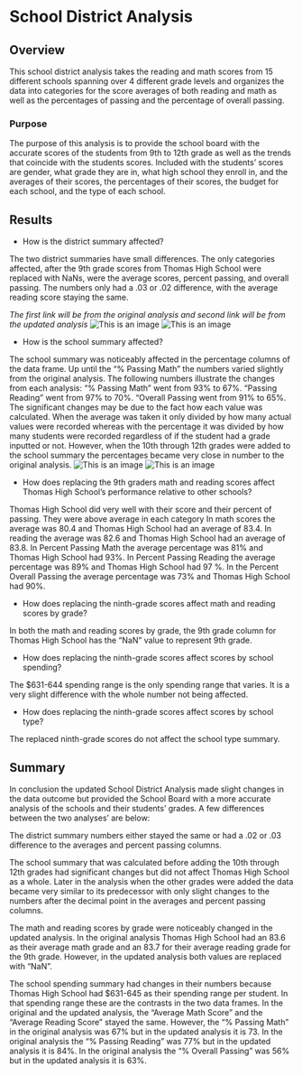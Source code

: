 # School District Analysis

## Overview
This school district analysis takes the reading and math scores from 15 different schools spanning over 4 different grade levels and organizes the data into categories for the score averages of both reading and math as well as the percentages of passing and the percentage of overall passing.

### Purpose
The purpose of this analysis is to provide the school board with the accurate scores of the students from 9th to 12th grade as well as the trends that coincide with the students scores. Included with the students’ scores are gender, what grade they are in, what high school they enroll in, and the averages of their scores, the percentages of their scores, the budget for each school, and the type of each school. 


## Results


- How is the district summary affected?

The two district summaries have small differences. The only categories affected, after the 9th grade scores from Thomas High School were replaced with NaNs, were the average scores, percent passing, and overall passing. The numbers only had a .03 or .02 difference, with the average reading score staying the same. 

*The first link will be from the original analysis and second link will be from the updated analysis*
![This is an image](https://github.com/lilydarby8/School_District_Analysis/issues/1#issuecomment-1179657024)
![This is an image](https://github.com/lilydarby8/School_District_Analysis/issues/1#issuecomment-1179657082)


 
- How is the school summary affected?

The school summary was noticeably affected in the percentage columns of the data frame. Up until the “% Passing Math” the numbers varied slightly from the original analysis. The following numbers illustrate the changes from each analysis:
“% Passing Math” went from 93% to 67%.
“Passing Reading” went from 97% to 70%.
“Overall Passing went from 91% to 65%.
The significant changes may be due to the fact how each value was calculated. When the average was taken it only divided by how many actual values were recorded whereas with the percentage it was divided by how many students were recorded regardless of if the student had a grade inputted or not. However, when the 10th through 12th grades were added to the school summary the percentages became very close in number to the original analysis. 
![This is an image](https://github.com/lilydarby8/School_District_Analysis/issues/1#issuecomment-1179658141)
![This is an image](https://github.com/lilydarby8/School_District_Analysis/issues/1#issuecomment-1179658526)


- How does replacing the 9th graders math and reading scores affect Thomas High School’s performance relative to other schools?

Thomas High School did very well with their score and their percent of passing. They were above average in each category
In math scores the average was 80.4 and Thomas High School had an average of 83.4.
In reading the average was 82.6 and Thomas High School had an average of 83.8.
In Percent Passing Math the average percentage was 81% and Thomas High School had 93%.
In Percent Passing Reading the average percentage was 89% and Thomas High School had 97 %.
In the Percent Overall Passing the average percentage was 73% and Thomas High School had 90%.


- How does replacing the ninth-grade scores affect math and reading scores by grade?

In both the math and reading scores by grade, the 9th grade column for Thomas High School has the “NaN” value to represent 9th grade.

- How does replacing the ninth-grade scores affect scores by school spending? 

The $631-644 spending range is the only spending range that varies. It is a very slight difference with the whole number not being affected. 


- How does replacing the ninth-grade scores affect scores by school type?

The replaced ninth-grade scores do not affect the school type summary.

## Summary

In conclusion the updated School District Analysis made slight changes in the data outcome but provided the School Board with a more accurate analysis of the schools and their students’ grades. A few differences between the two analyses’ are below:

The district summary numbers either stayed the same or had a .02 or .03 difference to the averages and percent passing columns.

The school summary that was calculated before adding the 10th through 12th grades had significant changes but did not affect Thomas High School as a whole. Later in the analysis when the other grades were added the data became very similar to its predecessor with only slight changes to the numbers after the decimal point in the averages and percent passing columns.

The math and reading scores by grade were noticeably changed in the updated analysis. In the original analysis Thomas High School had an 83.6 as their average math grade and an 83.7 for their average reading grade for the 9th grade. However, in the updated analysis both values are replaced with “NaN”.

The school spending summary had changes in their numbers because Thomas High School had $631-645 as their spending range per student. In that spending range these are the contrasts in the two data frames.
In the original and the updated analysis, the “Average Math Score” and the “Average Reading Score” stayed the same. However, the “% Passing Math” in the original analysis was 67% but in the updated analysis it is 73. 
In the original analysis the “% Passing Reading” was 77% but in the updated analysis it is 84%.
In the original analysis the “% Overall Passing” was 56% but in the updated analysis it is 63%.

